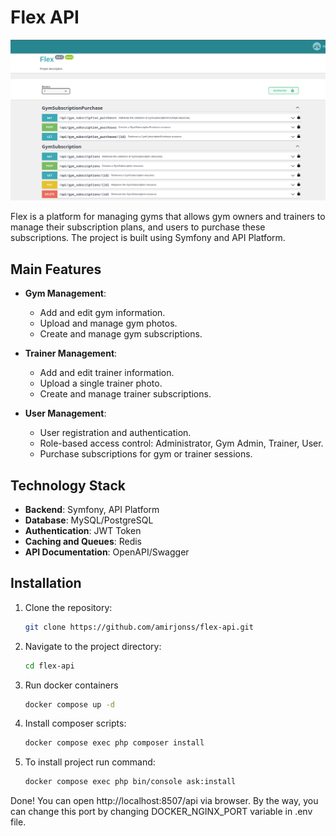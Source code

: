 # Flex API
![img.png](img.png)

Flex is a platform for managing gyms that allows gym owners and trainers to manage their subscription plans, and users to purchase these subscriptions. The project is built using Symfony and API Platform.

## Main Features

- **Gym Management**:
    - Add and edit gym information.
    - Upload and manage gym photos.
    - Create and manage gym subscriptions.

- **Trainer Management**:
    - Add and edit trainer information.
    - Upload a single trainer photo.
    - Create and manage trainer subscriptions.

- **User Management**:
    - User registration and authentication.
    - Role-based access control: Administrator, Gym Admin, Trainer, User.
    - Purchase subscriptions for gym or trainer sessions.

## Technology Stack

- **Backend**: Symfony, API Platform
- **Database**: MySQL/PostgreSQL
- **Authentication**: JWT Token
- **Caching and Queues**: Redis
- **API Documentation**: OpenAPI/Swagger

## Installation

1. Clone the repository:
    ```bash
    git clone https://github.com/amirjonss/flex-api.git
    ```

2. Navigate to the project directory:
    ```bash
    cd flex-api
    ```

3. Run docker containers
    ```bash
    docker compose up -d
    ```

4. Install composer scripts:
    ```bash
    docker compose exec php composer install
    ```

5. To install project run command:
    ```bash
    docker compose exec php bin/console ask:install
    ```

Done! You can open http://localhost:8507/api via browser. By the way, you can change this port by changing DOCKER_NGINX_PORT variable in .env file.
